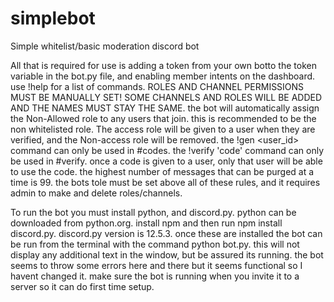 # simplebot
Simple whitelist/basic moderation discord bot

All that is required for use is adding a token from your own botto the token variable in the bot.py file, and enabling member intents on the dashboard. use !help for a list of commands. ROLES AND CHANNEL PERMISSIONS MUST BE MANUALLY SET! SOME CHANNELS AND ROLES WILL BE ADDED AND THE NAMES MUST STAY THE SAME. the bot will automatically assign the Non-Allowed role to any users that join. this is recommended to be the non whitelisted role. The access role will be given to a user when they are verified, and the Non-access role will be removed. the !gen <user_id> command can only be used in #codes. the !verify 'code' command can only be used in #verify. once a code is given to a user, only that user will be able to use the code. the highest number of messages that can be purged at a time is 99. the bots tole must be set above all of these rules, and it requires admin to make and delete roles/channels.

To run the bot you must install python, and discord.py. python can be downloaded from python.org. install npm and then run npm install discord.py. discord.py version is 12.5.3. once these are installed the bot can be run from the terminal with the command python bot.py. this will not display any additional text in the window, but be assured its running. the bot seems to throw some errors here and there but it seems functional so I havent changed it. make sure the bot is running when you invite it to a server so it can do first time setup.
